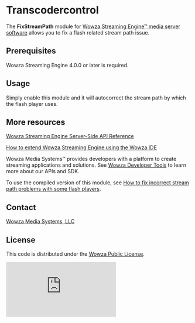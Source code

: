 # Transcodercontrol
The **FixStreamPath** module for [Wowza Streaming Engine™ media server software](https://www.wowza.com/products/streaming-engine) allows you to fix a flash related stream path issue.

## Prerequisites
Wowza Streaming Engine 4.0.0 or later is required.

## Usage
Simply enable this module and it will autocorrect the stream path by which the flash player uses.

## More resources
[Wowza Streaming Engine Server-Side API Reference](https://www.wowza.com/resources/WowzaStreamingEngine_ServerSideAPI.pdf)

[How to extend Wowza Streaming Engine using the Wowza IDE](https://www.wowza.com/forums/content.php?759-How-to-extend-Wowza-Streaming-Engine-using-the-Wowza-IDE)

Wowza Media Systems™ provides developers with a platform to create streaming applications and solutions. See [Wowza Developer Tools](https://www.wowza.com/resources/developers) to learn more about our APIs and SDK.

To use the compiled version of this module, see [How to fix incorrect stream path problems with some flash players](https://www.wowza.com/forums/content.php?348-How-to-fix-incorrect-stream-path-problems-with-some-Flash-players-(ModuleFixStreamPath)).

## Contact
[Wowza Media Systems, LLC](https://www.wowza.com/contact)

## License
This code is distributed under the [Wowza Public License](https://github.com/WowzaMediaSystems/wse-plugin-transcodercontrol/blob/master/LICENSE.txt).

![alt tag](http://wowzalogs.com/stats/githubimage.php?plugin=wse-plugin-fixstreampath)
